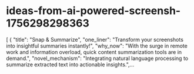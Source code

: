 # ideas-from-ai-powered-screensh-1756298298363
[ { "title": "Snap &amp; Summarize", "one_liner": "Transform your screenshots into insightful summaries instantly!", "why_now": "With the surge in remote work and information overload, quick content summarization tools are in demand.", "novel_mechanism": "Integrating natural language processing to summarize extracted text into actionable insights.",...
